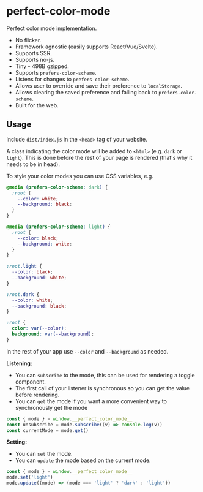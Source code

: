 # perfect-color-mode

Perfect color mode implementation.

- No flicker.
- Framework agnostic (easily supports React/Vue/Svelte).
- Supports SSR.
- Supports no-js.
- Tiny - 498B gzipped.
- Supports `prefers-color-scheme`.
- Listens for changes to `prefers-color-scheme`.
- Allows user to override and save their preference to `localStorage`.
- Allows clearing the saved preference and falling back to `prefers-color-scheme`.
- Built for the web.

## Usage

Include `dist/index.js` in the `<head>` tag of your website.

A class indicating the color mode will be added to `<html>` (e.g. `dark` or `light`).
This is done before the rest of your page is rendered (that's why it needs to be in head).

To style your color modes you can use CSS variables, e.g.

```css
@media (prefers-color-scheme: dark) {
  :root {
    --color: white;
    --background: black;
  }
}

@media (prefers-color-scheme: light) {
  :root {
    --color: black;
    --background: white;
  }
}

:root.light {
  --color: black;
  --background: white;
}

:root.dark {
  --color: white;
  --background: black;
}

:root {
  color: var(--color);
  background: var(--background);
}
```

In the rest of your app use `--color` and `--background` as needed.

**Listening:**

- You can `subscribe` to the mode, this can be used for rendering a toggle component.
- The first call of your listener is synchronous so you can get the value before rendering.
- You can `get` the mode if you want a more convenient way to synchronously get the mode

```js
const { mode } = window.__perfect_color_mode__
const unsubscribe = mode.subscribe((v) => console.log(v))
const currentMode = mode.get()
```

**Setting:**

- You can `set` the mode.
- You can `update` the mode based on the current mode.

```js
const { mode } = window.__perfect_color_mode__
mode.set('light')
mode.update((mode) => (mode === 'light' ? 'dark' : 'light'))
```
